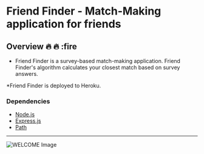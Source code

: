 # Friend Finder - Match-Making application for friends

## Overview :fire: :fire: :fire

* Friend Finder is a survey-based match-making application. Friend Finder's algorithm calculates your closest match based on survey answers.

*Friend Finder is deployed to Heroku.

### Dependencies

* [Node.js](https://nodejs.org/en/)
* [Express.js](https://expressjs.com/)
* [Path](https://github.com/mtrpcic/pathjs)

<hr>

![WELCOME Image](/images/Liri_Bot_WELCOME_Demo.png)